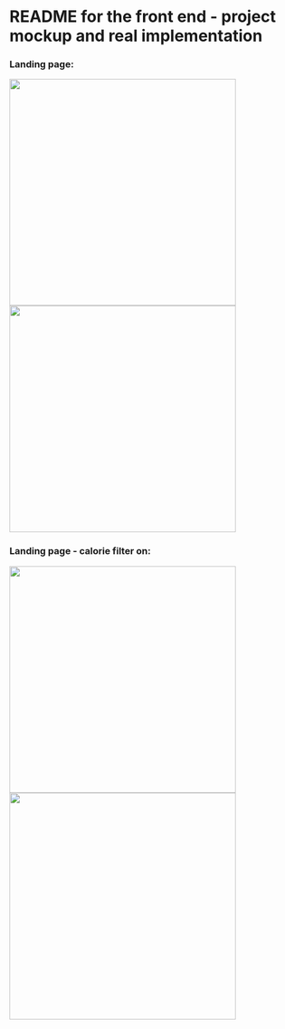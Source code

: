 # README for the front end - project mockup and real implementation

### Landing page:

<p float="left">
    <img src="https://github.com/VU-AppliedProgramming/example-project/assets/119077341/53b1e705-f8c0-4d94-95d6-663c6c4444a1" width="400" />
    <img src="https://github.com/VU-AppliedProgramming/example-project/assets/119077341/5f102340-e20d-4ebd-961e-a15a152d558c" width="400" />
</p>

### Landing page - calorie filter on:

<p float="left">
    <img src="https://github.com/VU-AppliedProgramming/example-project/assets/119077341/39410655-baa1-435b-b319-313efe947ae1" width="400" />
    <img src="https://github.com/VU-AppliedProgramming/example-project/assets/119077341/a5702abd-0818-4511-8b92-f153d6249db6" width="400" />
</p>
